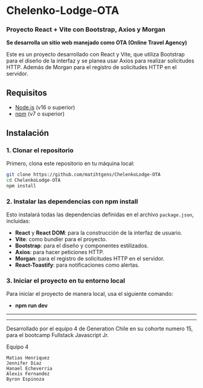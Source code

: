 # Chelenko-Lodge-OTA
### Proyecto React + Vite con Bootstrap, Axios y Morgan

**Se desarrolla un sitio web manejado como OTA (Online Travel Agency)**

Este es un proyecto desarrollado con React y Vite, que utiliza Bootstrap para el diseño de la interfaz y se planea usar Axios para realizar solicitudes HTTP. Además de Morgan para el registro de solicitudes HTTP en el servidor.

## Requisitos

- [Node.js](https://nodejs.org/) (v16 o superior)
- [npm](https://www.npmjs.com/) (v7 o superior)

## Instalación

### 1. Clonar el repositorio

Primero, clona este repositorio en tu máquina local:

```bash
git clone https://github.com/matihtgens/ChelenkoLodge-OTA
cd ChelenkoLodge-OTA
npm install
```
### 2. Instalar las dependencias con npm install

Esto instalará todas las dependencias definidas en el archivo `package.json`, incluidas:

- **React** y **React DOM**: para la construcción de la interfaz de usuario.
- **Vite**: como bundler para el proyecto.
- **Bootstrap**: para el diseño y componentes estilizados.
- **Axios**: para hacer peticiones HTTP.
- **Morgan**: para el registro de solicitudes HTTP en el servidor.
- **React-Toastify**: para notificaciones como alertas.

### 3. Iniciar el proyecto en tu entorno local

Para iniciar el proyecto de manera local, usa el siguiente comando:

- **npm run dev**

---
---

Desarrollado por el equipo 4 de Generation Chile en su cohorte numero 15, para el bootcamp Fullstack Javascript Jr.

Equipo 4

    Matias Henriquez
    Jennifer Diaz
    Hanael Echeverria
    Alexis Fernandez
    Byron Espinoza
